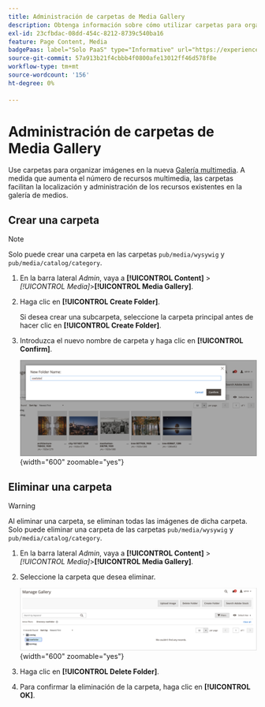 ```yaml
---
title: Administración de carpetas de Media Gallery
description: Obtenga información sobre cómo utilizar carpetas para organizar los recursos multimedia.
exl-id: 23cfbdac-08dd-454c-8212-8739c540ba16
feature: Page Content, Media
badgePaas: label="Solo PaaS" type="Informative" url="https://experienceleague.adobe.com/es/docs/commerce/user-guides/product-solutions" tooltip="Se aplica solo a proyectos de Adobe Commerce en la nube (infraestructura PaaS administrada por Adobe) y a proyectos locales."
source-git-commit: 57a913b21f4cbbb4f0800afe13012ff46d578f8e
workflow-type: tm+mt
source-wordcount: '156'
ht-degree: 0%

---
```


# Administración de carpetas de Media Gallery

Use carpetas para organizar imágenes en la nueva [Galería multimedia](media-gallery.md). A medida que aumenta el número de recursos multimedia, las carpetas facilitan la localización y administración de los recursos existentes en la galería de medios.

## Crear una carpeta

>[!NOTE]
>
>Solo puede crear una carpeta en las carpetas `pub/media/wysywig` y `pub/media/catalog/category`.

1. En la barra lateral _Admin_, vaya a **[!UICONTROL Content]** > _[!UICONTROL Media]_>**[!UICONTROL Media Gallery]**.

1. Haga clic en **[!UICONTROL Create Folder]**.

   Si desea crear una subcarpeta, seleccione la carpeta principal antes de hacer clic en **[!UICONTROL Create Folder]**.

1. Introduzca el nuevo nombre de carpeta y haga clic en **[!UICONTROL Confirm]**.

   ![Nuevo nombre de carpeta](./assets/media-gallery-folder-name.png){width="600" zoomable="yes"}

## Eliminar una carpeta

>[!WARNING]
>
>Al eliminar una carpeta, se eliminan todas las imágenes de dicha carpeta. Solo puede eliminar una carpeta de las carpetas `pub/media/wysywig` y `pub/media/catalog/category`.

1. En la barra lateral _Admin_, vaya a **[!UICONTROL Content]** > _[!UICONTROL Media]_>**[!UICONTROL Media Gallery]**.

1. Seleccione la carpeta que desea eliminar.

   ![Seleccionar carpeta](./assets/media-gallery-selected-folder.png){width="600" zoomable="yes"}

1. Haga clic en **[!UICONTROL Delete Folder]**.

1. Para confirmar la eliminación de la carpeta, haga clic en **[!UICONTROL OK]**.
